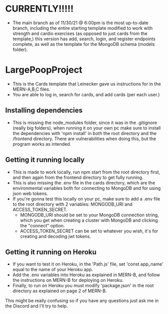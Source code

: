 # CURRENTLY!!!!!
 - The main branch as of 11/30/21 @ 6:00pm is the most up-to-date branch, including the entire starting template modified to work with
   strength and cardio exercises (as opposed to just cards from the template,) this version has add, search, login, and register endpoints
   complete, as well as the template for the MongoDB schema (models folder).

# LargePoopProject

 - This is the Cards template that Leinecker gave us instructions for in the MERN-A,B,C files.
 - You are able to log in, search for cards, and add cards (per each user.)

## Installing dependencies

 - This is missing the node_modules folder, since it was in the .gitignore (really big folders), when running it on your own pc
   make sure to install the dependencies with 'npm install' in both the root directory and the /frontend directory. There are 
   vulnerabilities when doing this, but the program works as intended.

## Getting it running locally

 - This is made to work locally, run npm start from the root directory first, and then again from the frontend directory to get 
   fully running.
 - This is also missing the .env file in the cards directory, which are the environmental variables both for connecting to MongoDB
   and for using json web tokens.
 - If you're gonna test this locally on your pc, make sure to add a .env file to the root directory with 2 variables: MONGODB_URI and 
   ACCESS_TOKEN_SECRET. 
    - MONGODB_URI should be set to your MongoDB connection string, which you 
      get when creating a cluster with MongoDB and clicking the "connect" option. 
    - ACCESS_TOKEN_SECRET can be set to whatever you wish, it's for creating 
      and decoding jwt tokens.

## Getting it running on Heroku

 - If you want to test it on Heroku, in the 'Path.js' file, set 'const app_name' equal to the name of your Heroku app. 
 - Add the .env variables into Heroku as explained in MERN-B, and follow the instructions on MERN-B for deploying on Heroku.
 - Finally, to run on Heroku you must modify 'package.json' in the root directory as explained on page 2 of MERN-B.


This might be really confusing so if you have any questions just ask me in the Discord and I'll try to help.
